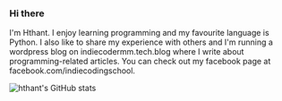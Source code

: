 ### Hi there

I'm Hthant. I enjoy learning programming and my favourite language is Python. I also like to share my experience with others and I'm running a wordpress blog on indiecodermm.tech.blog where I write about programming-related articles. You can check out my facebook page at facebook.com/indiecodingschool. 

![hthant's GitHub stats](https://github-readme-stats.vercel.app/api?username=hthant&hide=contribs,prs)
